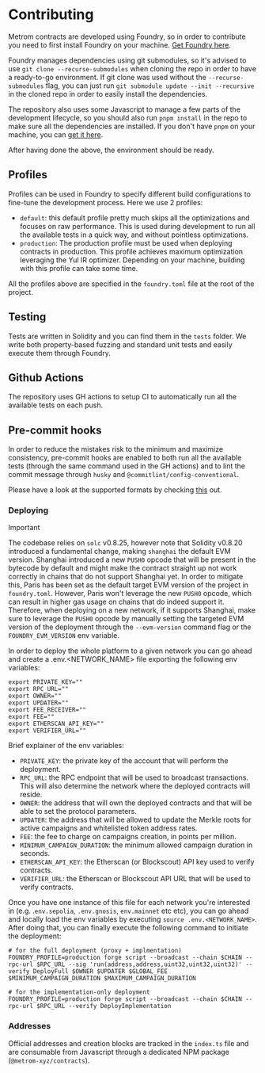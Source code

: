 # Contributing

Metrom contracts are developed using Foundry, so in order to contribute you need
to first install Foundry on your machine.
[Get Foundry here](https://book.getfoundry.sh/getting-started/installation).

Foundry manages dependencies using git submodules, so it's advised to use
`git clone --recurse-submodules` when cloning the repo in order to have a
ready-to-go environment. If git clone was used without the
`--recurse-submodules` flag, you can just run
`git submodule update --init --recursive` in the cloned repo in order to easily
install the dependencies.

The repository also uses some Javascript to manage a few parts of the
development lifecycle, so you should also run `pnpm install` in the repo to make
sure all the dependencies are installed. If you don't have `pnpm` on your
machine, you can [get it here](https://pnpm.io/installation).

After having done the above, the environment should be ready.

## Profiles

Profiles can be used in Foundry to specify different build configurations to
fine-tune the development process. Here we use 2 profiles:

- `default`: this default profile pretty much skips all the optimizations and
  focuses on raw performance. This is used during development to run all the
  available tests in a quick way, and without pointless optimizations.
- `production`: The production profile must be used when deploying contracts in
  production. This profile achieves maximum optimization leveraging the Yul IR
  optimizer. Depending on your machine, building with this profile can take some
  time.

All the profiles above are specified in the `foundry.toml` file at the root of
the project.

## Testing

Tests are written in Solidity and you can find them in the `tests` folder. We
write both property-based fuzzing and standard unit tests and easily execute
them through Foundry.

## Github Actions

The repository uses GH actions to setup CI to automatically run all the
available tests on each push.

## Pre-commit hooks

In order to reduce the mistakes risk to the minimum and maximize consistency,
pre-commit hooks are enabled to both run all the available tests (through the
same command used in the GH actions) and to lint the commit message through
`husky` and `@commitlint/config-conventional`.

Please have a look at the supported formats by checking
[this](https://github.com/conventional-changelog/commitlint/tree/master/@commitlint/config-conventional)
out.

### Deploying

> [!IMPORTANT]  
> The codebase relies on `solc` v0.8.25, however note that Solidity v0.8.20
> introduced a fundamental change, making `shanghai` the default EVM version.
> Shanghai introduced a new `PUSH0` opcode that will be present in the bytecode
> by default and might make the contract straight up not work correctly in
> chains that do not support Shanghai yet. In order to mitigate this, Paris has
> been set as the default target EVM version of the project in `foundry.toml`.
> However, Paris won't leverage the new `PUSH0` opcode, which can result in
> higher gas usage on chains that do indeed support it. Therefore, when
> deploying on a new network, if it supports Shanghai, make sure to leverage the
> `PUSH0` opcode by manually setting the targeted EVM version of the deployment
> through the `--evm-version` command flag or the `FOUNDRY_EVM_VERSION` env
> variable.

In order to deploy the whole platform to a given network you can go ahead and
create a .env.<NETWORK_NAME> file exporting the following env variables:

```
export PRIVATE_KEY=""
export RPC_URL=""
export OWNER=""
export UPDATER=""
export FEE_RECEIVER=""
export FEE=""
export ETHERSCAN_API_KEY=""
export VERIFIER_URL=""
```

Brief explainer of the env variables:

- `PRIVATE_KEY`: the private key of the account that will perform the
  deployment.
- `RPC_URL`: the RPC endpoint that will be used to broadcast transactions. This
  will also determine the network where the deployed contracts will reside.
- `OWNER`: the address that will own the deployed contracts and that will be
  able to set the protocol parameters.
- `UPDATER`: the address that will be allowed to update the Merkle roots for
  active campaigns and whitelisted token address rates.
- `FEE`: the fee to charge on campaigns creation, in points per million.
- `MINIMUM_CAMPAIGN_DURATION`: the minimum allowed campaign duration in seconds.
- `ETHERSCAN_API_KEY`: the Etherscan (or Blockscout) API key used to verify
  contracts.
- `VERIFIER_URL`: the Etherscan or Blockscout API URL that will be used to
  verify contracts.

Once you have one instance of this file for each network you're interested in
(e.g. .`env.sepolia`, `.env.gnosis`, `env.mainnet` etc etc), you can go ahead
and locally load the env variables by executing `source .env.<NETWORK_NAME>`.
After doing that, you can finally execute the following command to initiate the
deployment:

```
# for the full deployment (proxy + implmentation)
FOUNDRY_PROFILE=production forge script --broadcast --chain $CHAIN --rpc-url $RPC_URL --sig 'run(address,address,uint32,uint32,uint32)' --verify DeployFull $OWNER $UPDATER $GLOBAL_FEE $MINIMUM_CAMPAIGN_DURATION $MAXIMUM_CAMPAIGN_DURATION

# for the implementation-only deployment
FOUNDRY_PROFILE=production forge script --broadcast --chain $CHAIN --rpc-url $RPC_URL --verify DeployImplementation
```

### Addresses

Official addresses and creation blocks are tracked in the `index.ts` file and
are consumable from Javascript through a dedicated NPM package
(`@metrom-xyz/contracts`).
